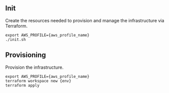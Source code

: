## Init
Create the resources needed to provision and manage the infrastructure via Terraform.

```
export AWS_PROFILE={aws_profile_name}
./init.sh
```

## Provisioning
Provision the infrastructure.

```
export AWS_PROFILE={aws_profile_name}
terraform workspace new {env}
terraform apply
```
